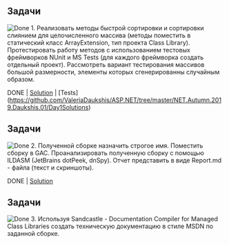 ## Задачи

![Done](http://s1.iconbird.com/ico/0512/C9d/w24h241337874507check.png) 1. Реализовать методы быстрой сортировки и сортировки слиянием для целочисленного массива (методы поместить в статический класс ArrayExtension, тип проекта Class Library). Протестировать работу методов с использованием тестовых фреймворков NUnit и MS Tests (для каждого фреймворка создать отдельный проект). Рассмотреть вариант тестирования массивов большой размерности, элементы которых сгенерированны случайным образом.

DONE | [Solution](https://github.com/ValeriaDaukshis/ASP.NET/blob/master/NET.Autumn.2019.Daukshis.01/ArraySortings/ArrayExtension.cs) | [Tests] (https://github.com/ValeriaDaukshis/ASP.NET/tree/master/NET.Autumn.2019.Daukshis.01/Day1Solutions)

## Задачи

![Done](http://s1.iconbird.com/ico/0512/C9d/w24h241337874507check.png) 2. Полученной сборке назначить строгое имя. Поместить сборку в GAC. Проанализировать полученную сборку с помощью ILDASM (JetBrains dotPeek, dnSpy). Отчет представить в виде Report.md - файла (текст и скриншоты).

DONE | [Solution](https://github.com/ValeriaDaukshis/ASP.NET/blob/master/NET.Autumn.2019.Daukshis.01/REPORT.md)

## Задачи

![Done](#) 3. Используя Sandcastle - Documentation Compiler for Managed Class Libraries создать техническую документацию в стиле MSDN по заданной сборке.

